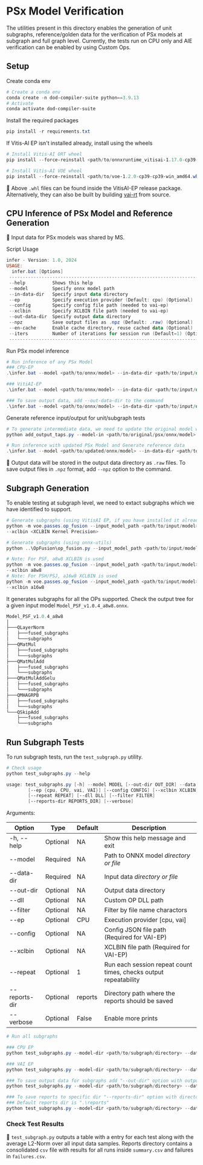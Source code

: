 # PSx Model Verification

The utilities present in this directory enables the generation of unit subgraphs, reference/golden data for the verification of PSx models at subgraph and full graph level.
Currently, the tests run on CPU only and AIE verification can be enabled by using Custom Ops.

## Setup

Create conda env
```powershell
# Create a conda env
conda create -n dod-compiler-suite python==3.9.13
# Activate
conda activate dod-compiler-suite
```

Install the required packages
```powershell
pip install -r requirements.txt
```

If Vitis-AI EP isn't installed already, install using the wheels
```powershell
# Install Vitis-AI ORT wheel
pip install --force-reinstall <path/to/onnxruntime_vitisai-1.17.0-cp39-cp39-win_amd64.whl>

# Install Vitis-AI VOE wheel
pip install --force-reinstall <path/to/voe-1.2.0-cp39-cp39-win_amd64.whl>
```

:pushpin: Above `.whl` files can be found inside the VitisAI-EP release package. Alternatively, they can also be built by building [vai-rt](https://gitenterprise.xilinx.com/VitisAI/vai-rt) from source.

## CPU Inference of PSx Model and Reference Generation

:pushpin: Input data for PSx models was shared by MS.

Script Usage
```powershell
infer - Version: 1.0, 2024
USAGE:
  infer.bat [Options]
 -----------------------------------------------------------------------
 --help          Shows this help
 --model         Specify onnx model path
 --in-data-dir   Specify input data directory
 --ep            Specify execution provider (Default: cpu) (Optional)
 --config        Specify config file path (needed to vai-ep)
 --xclbin        Specify XCLBIN file path (needed to vai-ep)
 --out-data-dir  Specify output data directory
 --npz           Save output files as .npz (Default: .raw) (Optional)
 --en-cache      Enable cache directory, reuse cached data (Optional)
 --iters         Number of iterations for session run (Default=1) (Optional)
 -----------------------------------------------------------------------
```

Run PSx model inference
```powershell
# Run inference of any PSx Model
### CPU-EP
.\infer.bat --model <path/to/onnx/model> --in-data-dir <path/to/input/data> --ep cpu

### VitiAI-EP
.\infer.bat --model <path/to/onnx/model> --in-data-dir <path/to/input/data> --ep vai --config <path/to/config/json> --xclbin <path/to/xclbin>

### To save output data, add --out-data-dir to the command
.\infer.bat --model <path/to/onnx/model> --in-data-dir <path/to/input/data> --ep cpu --out-data-dir <path/to/output/directory>
```

Generate reference input/output for unit/subgraph tests
```powershell
# To generate intermediate data, we need to update the original model with new output nodes.
python add_output_taps.py --model-in <path/to/original/psx/onnx/model> --model-out <path/to/updated/onnx/model>

# Run inference with updated PSx Model and Generate reference data
.\infer.bat --model <path/to/updated/onnx/model> --in-data-dir <path/to/input/data> --out-data-dir <path/to/output/directory>
```
:pushpin: Output data will be stored in the output data directory as `.raw` files. To save output files in `.npz` format, add `--npz` option to the command.

## Subgraph Generation

To enable testing at subgraph level, we need to extact subgraphs which we have identified to support.

```powershell
# Generate subgraphs (using VitisAI EP, if you have installed it already)
python -m voe.passes.op_fusion --input_model_path <path/to/input/model> --gen_subgraphs
--xclbin <XCLBIN Kernel Precision>

# Generate subgraphs (using onnx-utils)
python ..\OpFusion\op_fusion.py --input_model_path <path/to/input/model> --gen_subgraphs --xclbin <XCLBIN Kernel Precision>

# Note: For PSF, a8w8 XCLBIN is used
python -m voe.passes.op_fusion --input_model_path <path/to/input/model> --gen_subgraphs
--xclbin a8w8
# Note: For PSH/PSJ, a16w8 XCLBIN is used
python -m voe.passes.op_fusion --input_model_path <path/to/input/model> --gen_subgraphs
--xclbin a16w8
```

It generates subgraphs for all the OPs supported. Check the output tree for a given input model `Model_PSF_v1.0.4_a8w8.onnx`.

```powershell
Model_PSF_v1.0.4_a8w8
│
├───QLayerNorm
│   ├───fused_subgraphs
│   └───subgraphs
├───QMatMul
│   ├───fused_subgraphs
│   └───subgraphs
├───QMatMulAdd
│   ├───fused_subgraphs
│   └───subgraphs
├───QMatMulAddGelu
│   ├───fused_subgraphs
│   └───subgraphs
├───QMHAGRPB
│   ├───fused_subgraphs
│   └───subgraphs
└───QSkipAdd
    ├───fused_subgraphs
    └───subgraphs
```

## Run Subgraph Tests

To run subgraph tests, run the `test_subgraph.py` utility.
```powershell
# Check usage
python test_subgraphs.py --help

usage: test_subgraphs.py [-h] --model MODEL [--out-dir OUT_DIR] --data DATA
        [--ep {cpu, CPU, vai, VAI}] [--config CONFIG] [--xclbin XCLBIN]
        [--repeat REPEAT] [--dll DLL] [--filter FILTER] 
        [--reports-dir REPORTS_DIR] [--verbose]
```

Arguments:

| Option        | Type     | Default | Description |
|---------------|----------|---------|-------------|
| -h, --help    | Optional | NA      | Show this help message and exit |
| --model       | Required | NA      | Path to ONNX model *directory or file* |
| --data-dir    | Required | NA      | Input data *directory or file* |
| --out-dir     | Optional | NA      | Output data directory |
| --dll         | Optional | NA      | Custom OP DLL path |
| --filter      | Optional | NA      | Filter by file name charactors |
| --ep          | Optional | CPU     | Execution provider [cpu, vai]|
| --config      | Optional | NA      | Config JSON file path (Required for VAI-EP) |
| --xclbin      | Optional | NA      | XCLBIN file path (Required for VAI-EP) |
| --repeat      | Optional | 1       | Run each session repeat count times, checks output repeatability |
| --reports-dir | Optional | reports | Directory path where the reports should be saved |
| --verbose     | Optional | False   | Enable more prints |

```powershell
# Run all subgraphs

### CPU EP
python test_subgraphs.py --model-dir <path/to/subgraph/directory> --data-dir <path/to/reference/data/directory> --ep cpu

### VAI EP
python test_subgraphs.py --model-dir <path/to/subgraph/directory> --data-dir <path/to/reference/data/directory> --ep vai --config <path/to/config> --xclbin <path/to/xclbin>

### To save output data for subgraphs add "--out-dir" option with output directory path
python test_subgraphs.py --model-dir <path/to/subgraph/directory> --data-dir <path/to/reference/data/directory> --ep vai --config <path/to/config> --xclbin <path/to/xclbin> --out-dir <path/to/output/dir>

### To save reports to specific dir "--reports-dir" option with directory path
### Default reports dir is ".\reports"
python test_subgraphs.py --model-dir <path/to/subgraph/directory> --data-dir <path/to/reference/data/directory> --ep vai --config <path/to/config> --xclbin <path/to/xclbin> --out-dir <path/to/output/dir> --reports-dir <path/to/reports/dir>
```

### Check Test Results

:pushpin: `test_subgraph.py` outputs a table with a entry for each test along with the average L2-Norm over all input data samples. Reports directory contains a consolidated `csv` file with results for all runs inside `summary.csv` and failures in `failures.csv`.


